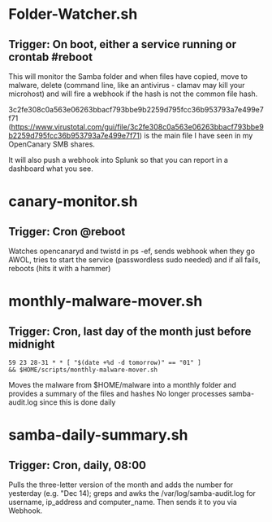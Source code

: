 # Folder-Watcher.sh
## Trigger: On boot, either a service running or crontab #reboot
This will monitor the Samba folder and when files have copied, move to malware, delete (command line, like an antivirus - clamav may kill your microhost) and will fire a webhook if the hash is not the common file hash.

3c2fe308c0a563e06263bbacf793bbe9b2259d795fcc36b953793a7e499e7f71 (https://www.virustotal.com/gui/file/3c2fe308c0a563e06263bbacf793bbe9b2259d795fcc36b953793a7e499e7f71) is the main file I have seen in my OpenCanary SMB shares.

It will also push a webhook into Splunk so that you can report in a dashboard what you see.

# canary-monitor.sh
## Trigger: Cron @reboot
Watches opencanaryd and twistd in ps -ef, sends webhook when they go AWOL, tries to start the service (passwordless sudo needed) and if all fails, reboots (hits it with a hammer)

# monthly-malware-mover.sh
## Trigger: Cron, last day of the month just before midnight
<code>59 23 28-31 * * [ "$(date +\%d -d tomorrow)" == "01" ] && $HOME/scripts/monthly-malware-mover.sh</code>

Moves the malware from $HOME/malware into a monthly folder and provides a summary of the files and hashes
No longer processes samba-audit.log since this is done daily

# samba-daily-summary.sh
## Trigger: Cron, daily, 08:00 
Pulls the three-letter version of the month and adds the number for yesterday (e.g. "Dec 14); greps and awks the /var/log/samba-audit.log for username, ip_address and computer_name.  Then sends it to you via Webhook.
